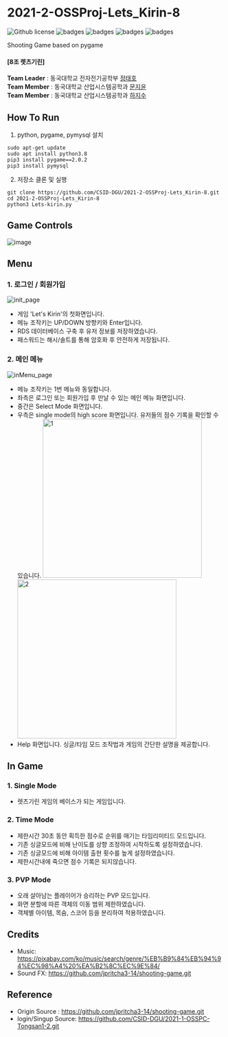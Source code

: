 # 2021-2-OSSProj-Lets_Kirin-8
![Github license](https://img.shields.io/github/license/CSID-DGU/2021-2-OSSProj-Lets_Kirin-8)
![badges](https://img.shields.io/badge/OS-ubuntu-red)
![badges](https://img.shields.io/badge/IDE-VSCode-informational)
![badges](https://img.shields.io/badge/python-3.8-blue)
![badges](https://img.shields.io/badge/pygame-2.0.2-yellow)

Shooting Game based on pygame   

#### **[8조 렛츠기린]**
**Team Leader** : 동국대학교 전자전기공학부 [정태호](https://github.com/Taeho25)   
**Team Member** : 동국대학교 산업시스템공학과 [문지윤](https://github.com/MoonJiyoon)   
**Team Member** : 동국대학교 산업시스템공학과 [하지수](https://github.com/zisooh)    

## How To Run
1. python, pygame, pymysql 설치
```
sudo apt-get update
sudo apt install python3.8
pip3 install pygame==2.0.2
pip3 install pymysql
```
2. 저장소 클론 및 실행
```
git clone https://github.com/CSID-DGU/2021-2-OSSProj-Lets_Kirin-8.git
cd 2021-2-OSSProj-Lets_Kirin-8
python3 Lets-kirin.py
```

## Game Controls
![image](https://user-images.githubusercontent.com/84272893/144609693-fbf4915c-3b3a-431d-a413-4f08bfaeb560.png)   

## Menu 
### 1. 로그인 / 회원가입   
![init_page](https://user-images.githubusercontent.com/84272893/144904048-17c387f7-f323-46a0-8a96-3751c8e7ae85.jpg)
  - 게임 'Let's Kirin'의 첫화면입니다.
  - 메뉴 조작키는 UP/DOWN 방향키와 Enter입니다. 
  - RDS 데이터베이스 구축 후 유저 정보를 저장하였습니다. 
  - 패스워드는 해시/솔트를 통해 암호화 후 안전하게 저장됩니다. 

### 2. 메인 메뉴
![inMenu_page](https://user-images.githubusercontent.com/84272893/144905083-22149c3c-7eef-4536-9a09-e172f16be196.jpg)
  - 메뉴 조작키는 1번 메뉴와 동일합니다. 
  - 좌측은 로그인 또는 회원가입 후 만날 수 있는 메인 메뉴 화면입니다.
  - 중간은 Select Mode 화면입니다.
  - 우측은 single mode의 high score 화면입니다. 유저들의 점수 기록을 확인할 수 있습니다. 
<img width="370" alt="1" src="https://user-images.githubusercontent.com/84272893/144746500-9ff2267c-089e-4c40-bfbb-dd584697b709.png"> <img width="370" alt="2" src="https://user-images.githubusercontent.com/84272893/144746520-c7953954-ae90-474b-af5f-33f9652426bd.png">   
  - Help 화면입니다. 싱글/타임 모드 조작법과 게임의 간단한 설명을 제공합니다.
  
## In Game
### 1. Single Mode  
  - 렛츠기린 게임의 베이스가 되는 게임입니다.   

### 2. Time Mode
  - 제한시간 30초 동안 획득한 점수로 순위를 매기는 타임리미티드 모드입니다.  
  - 기존 싱글모드에 비해 난이도를 상향 조정하여 시작하도록 설정하였습니다.   
  - 기존 싱글모드에 비해 아이템 출현 횟수를 높게 설정하였습니다.   
  - 제한시간내에 죽으면 점수 기록은 되지않습니다.   
  
### 3. PVP Mode
  - 오래 살아남는 플레이어가 승리하는 PVP 모드입니다.
  - 화면 분할에 따른 객체의 이동 범위 제한하였습니다.
  - 객체별 아이템, 목숨, 스코어 등을 분리하여 적용하였습니다.

## Credits
* Music: https://pixabay.com/ko/music/search/genre/%EB%B9%84%EB%94%94%EC%98%A4%20%EA%B2%8C%EC%9E%84/
* Sound FX: https://github.com/jpritcha3-14/shooting-game.git   

## Reference
* Origin Source : https://github.com/jpritcha3-14/shooting-game.git   
* login/Singup Source: https://github.com/CSID-DGU/2021-1-OSSPC-Tongsan1-2.git
